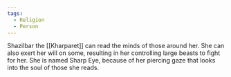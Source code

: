 ```yaml
---
tags:
  - Religion
  - Person
---
```


Shazilbar the [[Kharparet]] can read the minds of those around her. She can also exert her will on some, resulting in her controlling large beasts to fight for her. She is named Sharp Eye, because of her piercing gaze that looks into the soul of those she reads.
